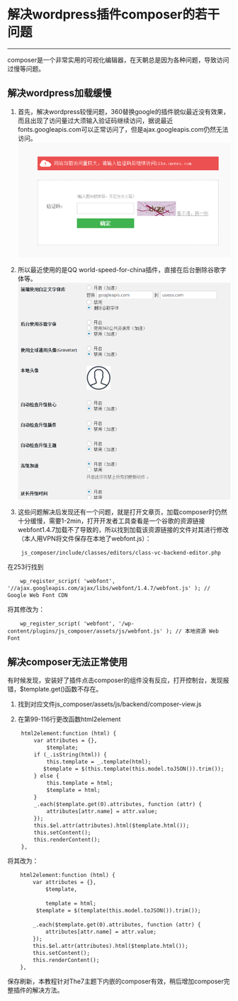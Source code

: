 # 解决wordpress插件composer的若干问题
---
composer是一个非常实用的可视化编辑器，在天朝总是因为各种问题，导致访问过慢等问题。

## 解决wordpress加载缓慢

1. 首先，解决wordpress较慢问题，360替换google的插件貌似最近没有效果，而且出现了访问量过大须输入验证码继续访问，据说最近fonts.googleapis.com可以正常访问了，但是ajax.googleapis.com仍然无法访问。
![useso最近访问不了](img/useso.png)

2. 所以最近使用的是QQ world-speed-for-china插件，直接在后台删除谷歌字体等。
![QQ world-speed-for-china](img/qqworld.png)

3. 这些问题解决后发现还有一个问题，就是打开文章页，加载composer时仍然十分缓慢，需要1-2min，打开开发者工具查看是一个谷歌的资源链接webfont1.4.7加载不了导致的，所以找到加载该资源链接的文件对其进行修改（本人用VPN将文件保存在本地了webfont.js）：

		js_composer/include/classes/editors/class-vc-backend-editor.php

在253行找到

		wp_register_script( 'webfont', '//ajax.googleapis.com/ajax/libs/webfont/1.4.7/webfont.js' ); // Google Web Font CDN

将其修改为：

		wp_register_script( 'webfont', '/wp-content/plugins/js_composer/assets/js/webfont.js' ); // 本地资源 Web Font

## 解决composer无法正常使用

有时候发现，安装好了插件点击composer的组件没有反应，打开控制台，发现报错，$template.get()函数不存在。

1. 找到对应文件js_composer/assets/js/backend/composer-view.js

2. 在第99-116行更改函数html2element

		html2element:function (html) {
            var attributes = {},
                $template;
            if (_.isString(html)) {
                this.template = _.template(html);
               $template = $(this.template(this.model.toJSON()).trim());
            } else {
                this.template = html;
                $template = html;
            }
			_.each($template.get(0).attributes, function (attr) {
                attributes[attr.name] = attr.value;
            });
            this.$el.attr(attributes).html($template.html());
            this.setContent();
            this.renderContent();
        },

将其改为：

		html2element:function (html) {
            var attributes = {},
                $template,

                template = html;
			 $template = $(template(this.model.toJSON()).trim());

            _.each($template.get(0).attributes, function (attr) {
                attributes[attr.name] = attr.value;
            });
            this.$el.attr(attributes).html($template.html());
            this.setContent();
            this.renderContent();
        },

保存刷新，本教程针对The7主题下内嵌的composer有效，稍后增加composer完整插件的解决方法。